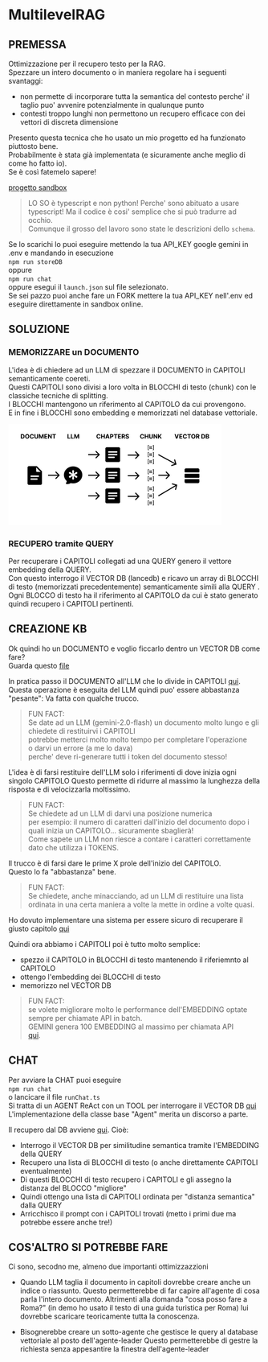 # MultilevelRAG

## PREMESSA

Ottimizzazione per il recupero testo per la RAG.  
Spezzare un intero documento o in maniera regolare ha i seguenti svantaggi:  
- non permette di incorporare tutta la semantica del contesto perche' il taglio puo' avvenire potenzialmente in qualunque punto  
- contesti troppo lunghi non permettono un recupero efficace con dei vettori di discreta dimensione  

Presento questa tecnica che ho usato un mio progetto ed ha funzionato piuttosto bene.  
Probabilmente è stata già implementata (e sicuramente anche meglio di come ho fatto io).  
Se è così fatemelo sapere!  

[progetto sandbox](https://codesandbox.io/p/devbox/embedding-d3x34d?file=%2Fsrc%2FrunChat.ts%3A3%2C1)

> LO SO è typescript e non python! Perche' sono abituato a usare typescript! 
> Ma il codice è cosi' semplice che si può tradurre ad occhio.  
> Comunque il grosso del lavoro sono state le descrizioni dello `schema`.

Se lo scarichi lo puoi eseguire mettendo la tua API_KEY google gemini in .env
e mandando in esecuzione  
`npm run storeDB`  
oppure  
`npm run chat`  
oppure esegui il `launch.json` sul file selezionato.   
Se sei pazzo puoi anche fare un FORK mettere la tua API_KEY nell'.env ed eseguire direttamente in sandbox online.

## SOLUZIONE

### MEMORIZZARE un DOCUMENTO  
L'idea è di chiedere ad un LLM di spezzare il DOCUMENTO in CAPITOLI semanticamente coereti.  
Questi CAPITOLI sono divisi a loro volta in BLOCCHI di testo (chunk) con le classiche tecniche di splitting.  
I BLOCCHI mantengono un riferimento al CAPITOLO da cui provengono.  
E in fine i BLOCCHI sono embedding e memorizzati nel database vettoriale.  

![Multilevel RAG Document Storage Structure](fig1.png)

### RECUPERO tramite QUERY
Per recuperare i CAPITOLI collegati ad una QUERY genero il vettore embedding della QUERY.  
Con questo interrogo il VECTOR DB (lancedb) e ricavo un array di BLOCCHI di testo (memorizzati precedentemente) semanticamente simili alla QUERY .  
Ogni BLOCCO di testo ha il riferimento al CAPITOLO da cui è stato generato quindi recupero i CAPITOLI pertinenti.  

## CREAZIONE KB

Ok quindi ho un DOCUMENTO e voglio ficcarlo dentro un VECTOR DB come fare?  
Guarda questo [file](https://codesandbox.io/p/devbox/embedding-d3x34d?file=%2Fsrc%2FstoreInDB.ts%3A14%2C20)

In pratica passo il DOCUMENTO all'LLM che lo divide in CAPITOLI [qui](https://codesandbox.io/p/devbox/embedding-d3x34d?file=%2Fsrc%2Fcutter%2Fllm.ts%3A17%2C23-17%2C40).  
Questa operazione è eseguita del LLM quindi puo' essere abbastanza "pesante": Va fatta con qualche trucco.

> FUN FACT:  
> Se date ad un LLM (gemini-2.0-flash) un documento molto lungo e gli chiedete di restituirvi i CAPITOLI   
> potrebbe metterci molto molto tempo per completare l'operazione  
> o darvi un errore (a me lo dava)  
> perche' deve ri-generare tutti i token del documento stesso!  

L'idea è di farsi restituire dell'LLM solo i riferimenti di dove inizia ogni singolo CAPITOLO
Questo permette di ridurre al massimo la lunghezza della risposta e di velocizzarla moltissimo.

> FUN FACT:  
> Se chiedete ad un LLM di darvi una posizione numerica   
> per esempio: il numero di caratteri dall'inizio del documento dopo i quali inizia un CAPITOLO... sicuramente sbaglierà!  
> Come sapete un LLM non riesce a contare i caratteri correttamente dato che utilizza i TOKENS.  
 
Il trucco è di farsi dare le prime X prole dell'inizio del CAPITOLO.  
Questo lo fa "abbastanza" bene.   

> FUN FACT:  
> Se chiedete, anche minacciando, ad un LLM di restituire una lista ordinata in una certa maniera a volte la mette in ordine a volte quasi.    
 
Ho dovuto implementare una sistema per essere sicuro di recuperare il giusto capitolo [qui](https://codesandbox.io/p/devbox/embedding-d3x34d?file=%2Fsrc%2Fcutter%2Futils.ts%3A1%2C17-1%2C27)

Quindi ora abbiamo i CAPITOLI poi è tutto molto semplice:
- spezzo il CAPITOLO in BLOCCHI di testo mantenendo il riferiemnto al CAPITOLO
- ottengo l'embedding dei BLOCCHI di testo
- memorizzo nel VECTOR DB

> FUN FACT:  
> se volete migliorare molto le performance dell'EMBEDDING optate sempre per chiamate API in batch.  
> GEMINI genera 100 EMBEDDING al massimo per chiamata API  
> [qui](https://codesandbox.io/p/devbox/embedding-d3x34d?file=%2Fsrc%2Futils%2FembeddingGemini.ts%3A27%2C1-27%2C89).

 

## CHAT

Per avviare la CHAT puoi eseguire  
`npm run chat`  
o lancicare il file `runChat.ts`  
Si tratta di un AGENT ReAct con un TOOL per interrogare il VECTOR DB [qui](https://codesandbox.io/p/devbox/embedding-d3x34d?file=%2Fsrc%2Fchat.ts%3A8%2C1)  
L'implementazione della classe base "Agent" merita un discorso a parte.

Il recupero dal DB avviene [qui](https://codesandbox.io/p/devbox/embedding-d3x34d?file=%2Fsrc%2FqueryDB.ts%3A6%2C23-6%2C30). Cioè:
- Interrogo il VECTOR DB per similitudine semantica tramite l'EMBEDDING della QUERY
- Recupero una lista di BLOCCHI di testo (o anche direttamente CAPITOLI eventualmente)
- Di questi BLOCCHI di testo recupero i CAPITOLI e gli assegno la distanza del BLOCCO "migliore"
- Quindi ottengo una lista di CAPITOLI ordinata per "distanza semantica" dalla QUERY
- Arricchisco il prompt con i CAPITOLI trovati (metto i primi due ma potrebbe essere anche tre!)


## COS'ALTRO SI POTREBBE FARE

Ci sono, secodno me, almeno due importanti ottimizzazzioni

- Quando LLM taglia il documento in capitoli dovrebbe creare anche un indice o riassunto.
  Questo permetterebbe di far capire all'agente di cosa parla l'intero documento.
  Altrimenti alla domanda "cosa posso fare a Roma?" (in demo ho usato il testo di una guida turistica per Roma) lui dovrebbe scaricare teoricamente tutta la conoscenza.

- Bisognerebbe creare un sotto-agente che gestisce le query al database vettoriale al posto dell'agente-leader
  Questo permetterebbe di gestre la richiesta senza appesantire la finestra dell'agente-leader
